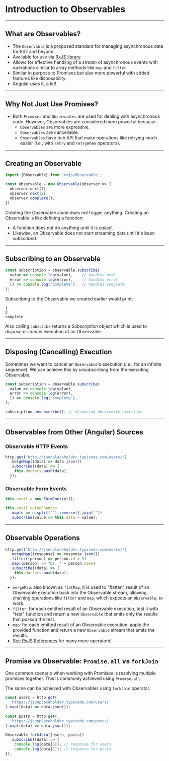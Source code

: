 # Introduction to Observables

---

## What are Observables?

* The `Observable` is a proposed standard for managing asynchronous data for ES7 and beyond.
* Available for use via [RxJS library](https://github.com/ReactiveX/rxjs).
* Allows for effective handling of a *stream* of asynchronous events with operations similar to 
array methods like `map` and `filter`.
* Similar in purpose to Promises but also more powerful with added features like disposability.
* Angular uses it, a lot!

---

## Why Not Just Use Promises?

* Both `Promises` and `Observables` are used for dealing with asynchronous code. However, 
Observables are considered more powerful because:
  * `Observables` are more expressive.
  * `Observables` are cancellable.
  * `Observables` have rich API that make operations like retrying much easier (*i.e.*, with `retry` and 
  `retryWhen` operators).

---

## Creating an Observable

```js
import {Observable} from 'rxjs/Observable';

const observable = new Observable(observer => {
  observer.next(1);
  observer.next(2);
  observer.complete();
})
```
Creating the Observable alone does not trigger anything.
Creating an Observable is like defining a function: 
- A function does not do anything until it is *called*. 
- Likewise, an Observable does not start streaming data until it's been *subscribed*.

---

## Subscribing to an Observable

```js
const subscription = observable.subscribe(
  value => console.log(value),    // handles next
  error => console.log(error),    // handles error 
  () => console.log('complete'),  // handles complete
);
```

Subscribing to the Observable we created earlier would print:

```
1
2
complete
```

Also calling `subscribe` returns a *Subscription* object which is used to *dispose* or *cancel*
execution of an Observable.

---

## Disposing (Cancelling) Execution

Sometimes we want to cancel an `Observable`'s execution (*i.e.*, for an infinite sequence). We can
achieve this by *unsubscribing* from the executing Observable.

```js
const subscription = observable.subscribe(
  value => console.log(value),   
  error => console.log(error),    
  () => console.log('complete'),  
); 

subscription.unsubscribe(); // disposing observable execution
```

---

## Observables from Other (Angular) Sources

### Observable HTTP Events

```js 
http.get('http://jsonplaceholder.typicode.com/users/')
  .mergeMap((data) => data.json())
  .subscribe((data) => {
    this.doctors.push(data);
  });
```

### Observable Form Events 

```js
this.email = new FormControl();

this.email.valueChanges
  .map(n => n.split('').reverse().join(''))
  .subscribe(value => this.data = value);
```

---

## Observable Operations

```js
http.get('http://jsonplaceholder.typicode.com/users/')
  .mergeMap((response) => response.json())
  .filter((person) => person.id > 5)
  .map((person) => "Dr. " + person.name)
  .subscribe((data) => {
    this.doctors.push(data);
  });
```
* `mergeMap`: also known as `flatMap`, it is used to "flatten" result of an Observable
execution back into the Observable stream, allowing chaining operations like `filter` and 
`map`, which expects an `Observable`, to work.
* `filter`: for each emitted result of an Observable execution, test it with "test" 
function and return a new `Observable` that emits only the results that *passed* the test.
* `map`: for each emitted result of an Observable execution, apply the provided function and 
return a new `Observable` stream that emits the results.
* [See RxJS References](http://reactivex.io/rxjs/identifiers.html) for many more operators!

---

## Promise vs Observable: `Promise.all` vs `forkJoin`

One common scenario when working with Promises is resolving multiple promises together. 
This is commonly achieved using `Promise.all`.

The same can be achieved with Observables using `forkJoin` operator.

```js 
const users = http.get(
  'https://jsonplaceholder.typicode.com/users/'
).map((data) => data.json());
  
const posts = http.get(
  'https://jsonplaceholder.typicode.com/posts/'  
).map((data) => data.json());
  
Observable.forkJoin([users, posts])
  .subscribe((data) => {
    console.log(data[0]); // response for users
    console.log(data[1]); // response for posts
});
``` 